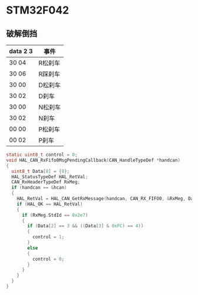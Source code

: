 # STM32F042

## 破解倒挡

|data 2 3|事件|
|---|---|
30 04 |R松刹车
30 06 |R踩刹车
30 00 |D松刹车
30 02 |D刹车
30 00 |N松刹车
30 02 |N刹车
00 00 |P松刹车
00 02 |P刹车

```c
static uint8_t control = 0;
void HAL_CAN_RxFifo0MsgPendingCallback(CAN_HandleTypeDef *handcan)
{
  uint8_t Data[8] = {0};
  HAL_StatusTypeDef HAL_RetVal;
  CAN_RxHeaderTypeDef RxMeg;
  if (handcan == &hcan)
  {
    HAL_RetVal = HAL_CAN_GetRxMessage(handcan, CAN_RX_FIFO0, &RxMeg, Data);
    if (HAL_OK == HAL_RetVal)
    {
      if (RxMeg.StdId == 0x2e7)
      {
        if (Data[2] == 3 && ((Data[3] & 0xFC) == 4))
        {
          control = 1;
        }
        else
        {
          control = 0;
        }
      }
    }
  }
}
```

